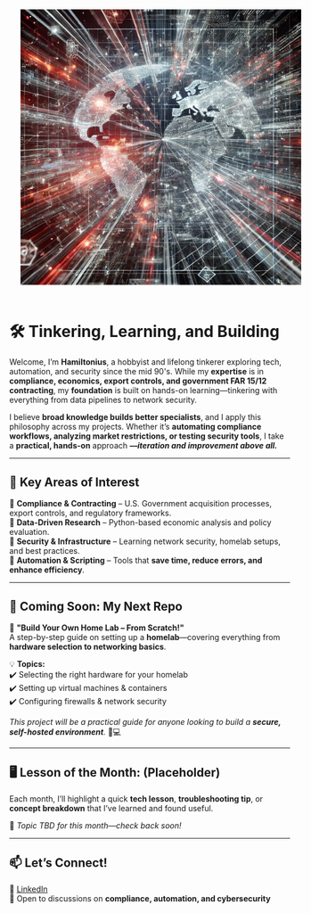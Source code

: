 <p align="center">
  <img src="Hamiltonius.png" alt="Global Cyber Network" width="600px" style="padding: 20px;">
</p>


# 🛠️ Tinkering, Learning, and Building
Welcome, I’m **Hamiltonius**, a hobbyist and lifelong tinkerer exploring tech, automation, and security since the mid 90's. While my **expertise** is in **compliance, economics, export controls, and government FAR 15/12 contracting**, my **foundation** is built on hands-on learning—tinkering with everything from data pipelines to network security.

I believe **broad knowledge builds better specialists**, and I apply this philosophy across my projects. Whether it’s **automating compliance workflows, analyzing market restrictions, or testing security tools**, I take a **practical, hands-on** approach _**—iteration and improvement above all.**_


---

## 📌 Key Areas of Interest
🔹 **Compliance & Contracting** – U.S. Government acquisition processes, export controls, and regulatory frameworks.  
🔹 **Data-Driven Research** – Python-based economic analysis and policy evaluation.  
🔹 **Security & Infrastructure** – Learning network security, homelab setups, and best practices.  
🔹 **Automation & Scripting** – Tools that **save time, reduce errors, and enhance efficiency**.  

---

## 🚀 Coming Soon: My Next Repo
🔧 **"Build Your Own Home Lab – From Scratch!"**  
A step-by-step guide on setting up a **homelab**—covering everything from **hardware selection to networking basics**.  

💡 **Topics:**  
✔️ Selecting the right hardware for your homelab  
✔️ Setting up virtual machines & containers  
✔️ Configuring firewalls & network security  

_This project will be a practical guide for anyone looking to build a **secure, self-hosted environment**._ 🏡💻  

---

## 🖥️ Lesson of the Month: (Placeholder)
Each month, I’ll highlight a quick **tech lesson**, **troubleshooting tip**, or **concept breakdown** that I’ve learned and found useful.  

📝 *Topic TBD for this month—check back soon!*  

---

## 📫 Let’s Connect!
💼 [LinkedIn](https://www.linkedin.com/in/thomas-galarneau-071619693141592653589793238/)  
📜 Open to discussions on **compliance, automation, and cybersecurity**  
